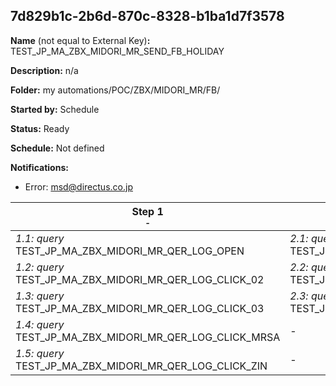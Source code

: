 ## 7d829b1c-2b6d-870c-8328-b1ba1d7f3578

**Name** (not equal to External Key)**:** TEST_JP_MA_ZBX_MIDORI_MR_SEND_FB_HOLIDAY

**Description:** n/a

**Folder:** my automations/POC/ZBX/MIDORI_MR/FB/

**Started by:** Schedule

**Status:** Ready

**Schedule:** Not defined

**Notifications:**

* Error: msd@directus.co.jp

| Step 1<br>_<small>-</small>_ | Step 2<br>_<small>-</small>_ | Step 3<br>_<small>-</small>_ | Step 4<br>_<small>-</small>_ |
| --- | --- | --- | --- |
| _1.1: query_<br>TEST_JP_MA_ZBX_MIDORI_MR_QER_LOG_OPEN | _2.1: query_<br>TEST_JP_MA_ZBX_MIDORI_MR_QER_SEND_FB_01_HOLIDAY | _3.1: query_<br>TEST_JP_MA_ZBX_MIDORI_MR_QER_SEND_FB_02_OPEN_HOLIDAY | _4.1: query_<br>TEST_JP_MA_ZBX_MIDORI_MR_QER_SEND_FB_02_CLICK_HOLIDAY |
| _1.2: query_<br>TEST_JP_MA_ZBX_MIDORI_MR_QER_LOG_CLICK_02 | _2.2: query_<br>TEST_JP_MA_ZBX_MIDORI_MR_QER_SEND_FB_02_HOLIDAY | _3.2: query_<br>TEST_JP_MA_ZBX_MIDORI_MR_QER_SEND_FB_03_OPEN_HOLIDAY | _4.2: query_<br>TEST_JP_MA_ZBX_MIDORI_MR_QER_SEND_FB_03_CLICK_HOLIDAY |
| _1.3: query_<br>TEST_JP_MA_ZBX_MIDORI_MR_QER_LOG_CLICK_03 | _2.3: query_<br>TEST_JP_MA_ZBX_MIDORI_MR_QER_SEND_FB_03_HOLIDAY | _3.3: query_<br>TEST_JP_MA_ZBX_MIDORI_MR_QER_SEND_FB_MRSA_OPEN_HOLIDAY | _4.3: query_<br>TEST_JP_MA_ZBX_MIDORI_MR_QER_SEND_FB_MRSA_CLICK_HOLIDAY |
| _1.4: query_<br>TEST_JP_MA_ZBX_MIDORI_MR_QER_LOG_CLICK_MRSA | - | _3.4: query_<br>TEST_JP_MA_ZBX_MIDORI_MR_QER_SEND_FB_ZIN_OPEN_HOLIDAY | _4.4: query_<br>TEST_JP_MA_ZBX_MIDORI_MR_QER_SEND_FB_ZIN_CLICK_HOLIDAY |
| _1.5: query_<br>TEST_JP_MA_ZBX_MIDORI_MR_QER_LOG_CLICK_ZIN | - | - | - |
